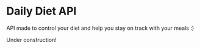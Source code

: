 # Daily Diet API

API made to control your diet and help you stay on track with your meals :)

Under construction!